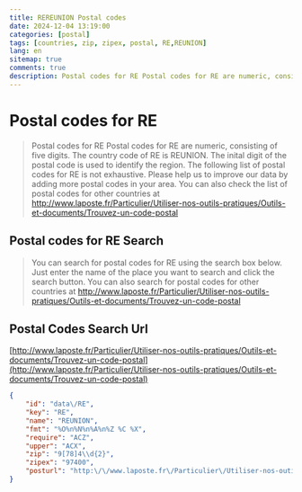 ```yaml
---
title: REREUNION Postal codes 
date: 2024-12-04 13:19:00
categories: [postal]
tags: [countries, zip, zipex, postal, RE,REUNION]
lang: en
sitemap: true
comments: true
description: Postal codes for RE Postal codes for RE are numeric, consisting of five digits. The country code of RE is REUNION. The inital digit of the postal code is used to identify the region. The following list of postal codes for RE is not exhaustive. Please help us to improve our data by adding more postal codes in your area. You can also check the list of postal codes for other countries at http://www.laposte.fr/Particulier/Utiliser-nos-outils-pratiques/Outils-et-documents/Trouvez-un-code-postal
---
```


# Postal codes for RE
> Postal codes for RE Postal codes for RE are numeric, consisting of five digits. The country code of RE is REUNION. The inital digit of the postal code is used to identify the region. The following list of postal codes for RE is not exhaustive. Please help us to improve our data by adding more postal codes in your area. You can also check the list of postal codes for other countries at http://www.laposte.fr/Particulier/Utiliser-nos-outils-pratiques/Outils-et-documents/Trouvez-un-code-postal

## Postal codes for RE Search 
> You can search for postal codes for RE using the search box below. Just enter the name of the place you want to search and click the search button. You can also search for postal codes for other countries at http://www.laposte.fr/Particulier/Utiliser-nos-outils-pratiques/Outils-et-documents/Trouvez-un-code-postal

## Postal Codes Search Url

[http://www.laposte.fr/Particulier/Utiliser-nos-outils-pratiques/Outils-et-documents/Trouvez-un-code-postal](http://www.laposte.fr/Particulier/Utiliser-nos-outils-pratiques/Outils-et-documents/Trouvez-un-code-postal)
```json
{
    "id": "data\/RE",
    "key": "RE",
    "name": "REUNION",
    "fmt": "%O%n%N%n%A%n%Z %C %X",
    "require": "ACZ",
    "upper": "ACX",
    "zip": "9[78]4\\d{2}",
    "zipex": "97400",
    "posturl": "http:\/\/www.laposte.fr\/Particulier\/Utiliser-nos-outils-pratiques\/Outils-et-documents\/Trouvez-un-code-postal"
}
```
